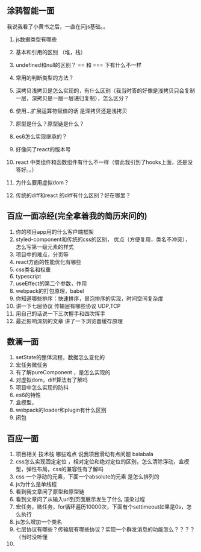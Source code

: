 ## 涂鸦智能一面

我说我看了小黄书之后，一直在问js基础。。

1. js数据类型有哪些

2. 基本和引用的区别 （堆，栈）

3. undefined和null的区别？ == 和 === 下有什么不一样

4. 常用的判断类型的方法？

5. 深拷贝浅拷贝是怎么实现的，有什么区别（我当时答的好像是浅拷贝只会复制一层，深拷贝是一层一层递归复制），怎么区分？

6. 使用...扩展运算符赋值的话 是深拷贝还是浅拷贝

7. 原型是什么？原型链是什么？

8. es6怎么实现继承的？

9. 好像问了react的版本号

10. react 中类组件和函数组件有什么不一样（借此我引到了hooks上面，还是没答好。。）

11. 为什么要用虚拟dom？

12. 传统的diff和react 的diff有什么区别？好在哪里？


## 百应一面凉经(完全拿着我的简历来问的)
  1. 你的项目app用的什么客户端框架
 2. styled-component和传统的css的区别，
    优点（方便复用，类名不冲突），
    怎么写第一级元素的样式
  3. 项目中的难点，分页等
  4. react方面的性能优化有哪些
  5. css类名和权重
  6. typescript 
  7. useEffect的第二个参数，作用
  8. webpack的打包原理，babel
  9. 你知道哪些排序：快速排序，冒泡排序的实现，时间空间复杂度
 10. 讲一下七层协议
     传输层有哪些协议 UDP,TCP
  11. 用自己的话说一下三次握手和四次挥手
 12. 最近影响深刻的文章 讲了一下浏览器缓存原理

## 数澜一面

1. setState的整体流程，数据怎么变化的
2. 宏任务微任务
3. 有了解pureComponent ，是怎么实现的
4. 对虚拟dom，diff算法有了解吗
5. 项目中怎么实现的防抖
6. es6的特性
7. 盒模型，
8. webpack的loader和plugin有什么区别
9. 闭包



## 百应一面

1. 项目相关 技术栈 哪些难点  说我项目滑动有点问题 balabala
2. css怎么实现固定定位 ，相对定位和绝对定位的区别，怎么清除浮动，盒模型，弹性布局，css的兼容性有了解吗
3. css 一个浮动的元素，下面一个absolute的元素 是怎么排列的
4. js为什么是单线程
5. 看到我文章问了原型和原型链
6. 看到文章问了从输入url到页面展示发生了什么 渲染过程
7. 宏任务，微任务，for循环遍历10000次，下面有个settimeout如果是0s，怎么执行
8. js怎么增加一个类名 
9. 七层协议有哪些？传输层有哪些协议？实现一个群发消息的功能怎么？？？？（当时没听懂
10. 







